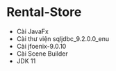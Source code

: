 # Rental-Store
- Cài JavaFx
- Cài thư viện sqljdbc_9.2.0.0_enu
- Cài jfoenix-9.0.10
- Cài Scene Builder
- JDK 11
